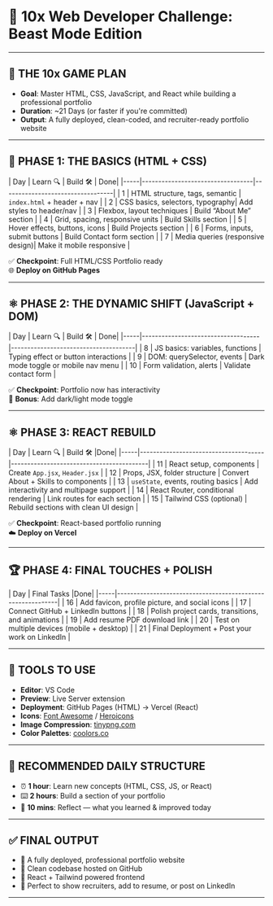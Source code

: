 # 🚀 10x Web Developer Challenge: Beast Mode Edition
---
## 🧭 THE 10x GAME PLAN

- **Goal**: Master HTML, CSS, JavaScript, and React while building a professional portfolio
- **Duration**: ~21 Days (or faster if you're committed)
- **Output**: A fully deployed, clean-coded, and recruiter-ready portfolio website

---

## 🔰 PHASE 1: THE BASICS (HTML + CSS)

| Day | Learn 🔍                         | Build 🛠️                          | Done|
|-----|----------------------------------|----------------------------------|
| 1   | HTML structure, tags, semantic   | `index.html` + header + nav     |
| 2   | CSS basics, selectors, typography| Add styles to header/nav        |
| 3   | Flexbox, layout techniques       | Build “About Me” section        |
| 4   | Grid, spacing, responsive units  | Build Skills section            |
| 5   | Hover effects, buttons, icons    | Build Projects section          |
| 6   | Forms, inputs, submit buttons    | Build Contact form section      |
| 7   | Media queries (responsive design)| Make it mobile responsive       |

✅ **Checkpoint**: Full HTML/CSS Portfolio ready  
🌐 **Deploy on GitHub Pages**

---

## ⚛️ PHASE 2: THE DYNAMIC SHIFT (JavaScript + DOM)

| Day | Learn 🔍                           | Build 🛠️                             | Done|
|-----|------------------------------------|--------------------------------------|
| 8   | JS basics: variables, functions    | Typing effect or button interactions |
| 9   | DOM: querySelector, events         | Dark mode toggle or mobile nav menu  |
| 10  | Form validation, alerts            | Validate contact form                |

✅ **Checkpoint**: Portfolio now has interactivity  
🎨 **Bonus**: Add dark/light mode toggle

---

## ⚛️ PHASE 3: REACT REBUILD

| Day | Learn 🔍                             | Build 🛠️                                 |Done|
|-----|--------------------------------------|------------------------------------------|
| 11  | React setup, components              | Create `App.jsx`, `Header.jsx`           |
| 12  | Props, JSX, folder structure         | Convert About + Skills to components     |
| 13  | `useState`, events, routing basics   | Add interactivity and multipage support  |
| 14  | React Router, conditional rendering  | Link routes for each section             |
| 15  | Tailwind CSS (optional)              | Rebuild sections with clean UI design    |

✅ **Checkpoint**: React-based portfolio running  
☁️ **Deploy on Vercel**

---

## 🏆 PHASE 4: FINAL TOUCHES + POLISH

| Day | Final Tasks                                                |Done|
|-----|------------------------------------------------------------|
| 16  | Add favicon, profile picture, and social icons             |
| 17  | Connect GitHub + LinkedIn buttons                          |
| 18  | Polish project cards, transitions, and animations          |
| 19  | Add resume PDF download link                               |
| 20  | Test on multiple devices (mobile + desktop)                |
| 21  | Final Deployment + Post your work on LinkedIn              |

---

## 🧩 TOOLS TO USE

- **Editor**: VS Code
- **Preview**: Live Server extension
- **Deployment**: GitHub Pages (HTML) → Vercel (React)
- **Icons**: [Font Awesome](https://fontawesome.com) / [Heroicons](https://heroicons.com)
- **Image Compression**: [tinypng.com](https://tinypng.com)
- **Color Palettes**: [coolors.co](https://coolors.co)

---

## 📌 RECOMMENDED DAILY STRUCTURE

- ⏰ **1 hour**: Learn new concepts (HTML, CSS, JS, or React)
- ⌨️ **2 hours**: Build a section of your portfolio
- 🧠 **10 mins**: Reflect — what you learned & improved today

---

## ✅ FINAL OUTPUT

- 🔗 A fully deployed, professional portfolio website
- 💼 Clean codebase hosted on GitHub
- 🚀 React + Tailwind powered frontend
- 📢 Perfect to show recruiters, add to resume, or post on LinkedIn

---

